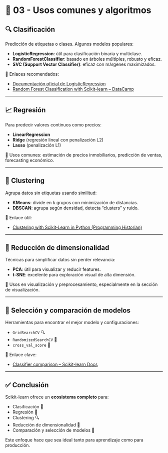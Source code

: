 # 🤖 03 - Usos comunes y algoritmos

## 🔍 Clasificación

Predicción de etiquetas o clases. Algunos modelos populares:

- **LogisticRegression**: útil para clasificación binaria y multiclase.
- **RandomForestClassifier**: basado en árboles múltiples, robusto y eficaz.
- **SVC (Support Vector Classifier)**: eficaz con márgenes maximizados.

📌 Enlaces recomendados:
- [Documentación oficial de LogisticRegression](https://scikit-learn.org/stable/modules/generated/sklearn.linear_model.LogisticRegression.html)
- [Random Forest Classification with Scikit-learn – DataCamp](https://www.datacamp.com/tutorial/random-forests-classifier-python)

---

## 📈 Regresión

Para predecir valores continuos como precios:

- **LinearRegression**
- **Ridge** (regresión lineal con penalización L2)
- **Lasso** (penalización L1)

📌 Usos comunes: estimación de precios inmobiliarios, predicción de ventas, forecasting económico.

---

## 🧩 Clustering

Agrupa datos sin etiquetas usando similitud:

- **KMeans**: divide en k grupos con minimización de distancias.
- **DBSCAN**: agrupa según densidad, detecta “clusters” y ruido.

📌 Enlace útil:
- [Clustering with Scikit‑Learn in Python (Programming Historian)](https://programminghistorian.org/en/lessons/clustering-with-scikit-learn-in-python)

---

## 🎨 Reducción de dimensionalidad

Técnicas para simplificar datos sin perder relevancia:

- **PCA**: útil para visualizar y reducir features.
- **t-SNE**: excelente para exploración visual de alta dimensión.

📌 Usos en visualización y preprocesamiento, especialmente en la sección de visualización.

---

## 🧪 Selección y comparación de modelos

Herramientas para encontrar el mejor modelo y configuraciones:

- `GridSearchCV` 🔍
- `RandomizedSearchCV` 🎯
- `cross_val_score` 🔄

📌 Enlace clave:
- [Classifier comparison – Scikit-learn Docs](https://scikit-learn.org/stable/auto_examples/classification/plot_classifier_comparison.html)

---

## ✅ Conclusión

Scikit-learn ofrece un **ecosistema completo** para:

- Clasificación 🔢
- Regresión 📏
- Clustering 🔍
- Reducción de dimensionalidad 🌌
- Comparación y selección de modelos 🧠

Este enfoque hace que sea ideal tanto para aprendizaje como para producción.
